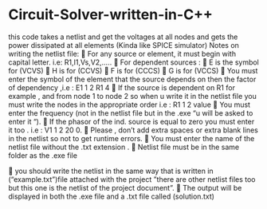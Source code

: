 # Circuit-Solver-written-in-C++
this code takes a netlist and get the voltages at all nodes and gets the power dissipated at all elements (Kinda like SPICE simulator)
Notes on writing the netlist file:
	For any source or element, it must begin with capital letter.  i.e: R1,I1,Vs,V2,…..
	For dependent sources : 
	E is the symbol for (VCVS)
	H is for (CCVS)
	F is for (CCCS)
	G is for (VCCS)
	You must enter the symbol of the element that the source depends on then the factor of dependency ,i.e : E1 1 2 R1 4
	If the source is  dependent on R1 for example , and from node 1 to node 2 so when u write it in the netlist file you must write the nodes in the appropriate order i.e : R1 1 2 value 
	You must enter the frequency (not in the netlist file but in the .exe “u will be asked to enter it “).
	If the phasor of the ind. source is equal to zero you must enter it too . i.e : V1 1 2 20 0.
	Please , don’t add extra spaces or extra blank lines in the netlist so not to get runtime errors.
	You must enter the name of the netlist file without the .txt extension .
	Netlist file must be in the same folder as the .exe file 



	you should write the netlist  in the same way that is written in (“example.txt”)file attached with the project ”there are other netlist files too  but this one is the netlist of the project document”.
	The output will be displayed in both the .exe file and a .txt file called (solution.txt)
